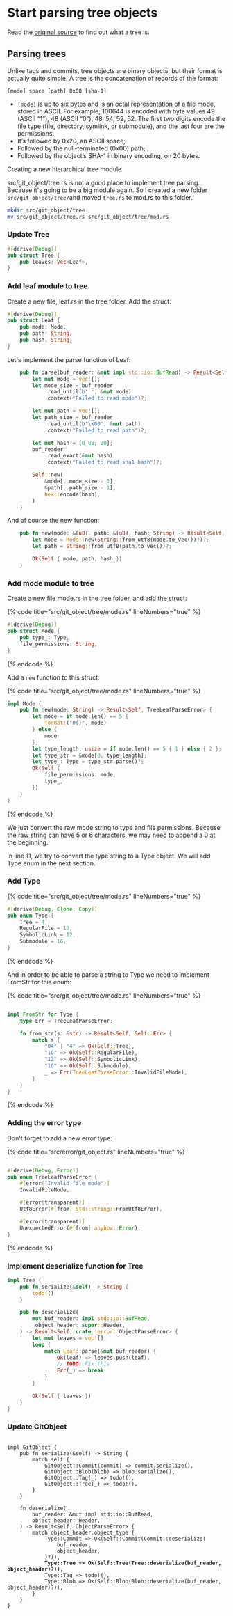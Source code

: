 # Start parsing tree objects

Read the [original source](https://wyag.thb.lt/#checkout) to find out what a tree is.

## Parsing trees <a href="#org1f37f5d" id="org1f37f5d"></a>

Unlike tags and commits, tree objects are binary objects, but their format is actually quite simple. A tree is the concatenation of records of the format:

```
[mode] space [path] 0x00 [sha-1]
```

* `[mode]` is up to six bytes and is an octal representation of a file mode, stored in ASCII. For example, 100644 is encoded with byte values 49 (ASCII “1”), 48 (ASCII “0”), 48, 54, 52, 52. The first two digits encode the file type (file, directory, symlink, or submodule), and the last four are the permissions.
* It’s followed by 0x20, an ASCII space;
* Followed by the null-terminated (0x00) path;
* Followed by the object’s SHA-1 in binary encoding, on 20 bytes.

Creating a new hierarchical tree module

src/git\_object/tree.rs is not a good place to implement tree parsing. Because it's going to be a big module again. So I created a new folder `src/git_object/tree/`and moved `tree.rs` to mod.rs to this folder.

```bash
mkdir src/git_object/tree
mv src/git_object/tree.rs src/git_object/tree/mod.rs
```

### Update Tree

```rust
#[derive(Debug)]
pub struct Tree {
    pub leaves: Vec<Leaf>,
}
```

### Add leaf module to tree

Create a new file, leaf.rs in the tree folder. Add the struct:

```rust
#[derive(Debug)]
pub struct Leaf {
    pub mode: Mode,
    pub path: String,
    pub hash: String,
}
```

Let's implement the parse function of Leaf:

```rust
    pub fn parse(buf_reader: &mut impl std::io::BufRead) -> Result<Self, TreeLeafParseError> {
        let mut mode = vec![];
        let mode_size = buf_reader
            .read_until(b' ', &mut mode)
            .context("Failed to read mode")?;

        let mut path = vec![];
        let path_size = buf_reader
            .read_until(b'\x00', &mut path)
            .context("Failed to read path")?;

        let mut hash = [0_u8; 20];
        buf_reader
            .read_exact(&mut hash)
            .context("Failed to read sha1 hash")?;

        Self::new(
            &mode[..mode_size - 1],
            &path[..path_size - 1],
            hex::encode(hash),
        )
    }
```

And of course the new function:

```rust
    pub fn new(mode: &[u8], path: &[u8], hash: String) -> Result<Self, TreeLeafParseError> {
        let mode = Mode::new(String::from_utf8(mode.to_vec())?)?;
        let path = String::from_utf8(path.to_vec())?;

        Ok(Self { mode, path, hash })
    }
```

### Add mode module to tree

Create a new file mode.rs in the tree folder, and add the struct:

{% code title="src/git_object/tree/mode.rs" lineNumbers="true" %}
```rust
#[derive(Debug)]
pub struct Mode {
    pub type_: Type,
    file_permissions: String,
}
```
{% endcode %}

Add a `new` function to this struct:

{% code title="src/git_object/tree/mode.rs" lineNumbers="true" %}
```rust
impl Mode {
    pub fn new(mode: String) -> Result<Self, TreeLeafParseError> {
        let mode = if mode.len() == 5 {
            format!("0{}", mode)
        } else {
            mode
        };
        let type_length: usize = if mode.len() == 5 { 1 } else { 2 };
        let type_str = &mode[0..type_length];
        let type_: Type = type_str.parse()?;
        Ok(Self {
            file_permissions: mode,
            type_,
        })
    }
}
```
{% endcode %}

We just convert the raw mode string to type and file permissions. Because the raw string can have 5 or 6 characters, we may need to append a 0 at the beginning.&#x20;

In line 11, we try to convert the type string to a Type object. We will add Type enum in the next section.

### Add Type

{% code title="src/git_object/tree/mode.rs" lineNumbers="true" %}
```rust
#[derive(Debug, Clone, Copy)]
pub enum Type {
    Tree = 4,
    RegularFile = 10,
    SymbolicLink = 12,
    Submodule = 16,
}
```
{% endcode %}

And in order to be able to parse a string to Type we need to implement FromStr for this enum:

{% code title="src/git_object/tree/mode.rs" lineNumbers="true" %}
```rust

impl FromStr for Type {
    type Err = TreeLeafParseError;

    fn from_str(s: &str) -> Result<Self, Self::Err> {
        match s {
            "04" | "4" => Ok(Self::Tree),
            "10" => Ok(Self::RegularFile),
            "12" => Ok(Self::SymbolicLink),
            "16" => Ok(Self::Submodule),
            _ => Err(TreeLeafParseError::InvalidFileMode),
        }
    }
}
```
{% endcode %}

### Adding the error type

Don't forget to add a new error type:

{% code title="src/error/git_object.rs" lineNumbers="true" %}
```rust

#[derive(Debug, Error)]
pub enum TreeLeafParseError {
    #[error("Invalid file mode")]
    InvalidFileMode,

    #[error(transparent)]
    Utf8Error(#[from] std::string::FromUtf8Error),

    #[error(transparent)]
    UnexpectedError(#[from] anyhow::Error),
}

```
{% endcode %}

### Implement deserialize function for Tree

```rust
impl Tree {
    pub fn serialize(&self) -> String {
        todo!()
    }

    pub fn deserialize(
        mut buf_reader: impl std::io::BufRead,
        _object_header: super::Header,
    ) -> Result<Self, crate::error::ObjectParseError> {
        let mut leaves = vec![];
        loop {
            match Leaf::parse(&mut buf_reader) {
                Ok(leaf) => leaves.push(leaf),
                // TODO: Fix this
                Err(_) => break,
            }
        }

        Ok(Self { leaves })
    }
}
```

### Update GitObject

<pre class="language-rust"><code class="lang-rust">
impl GitObject {
    pub fn serialize(&#x26;self) -> String {
        match self {
            GitObject::Commit(commit) => commit.serialize(),
            GitObject::Blob(blob) => blob.serialize(),
            GitObject::Tag(_) => todo!(),
            GitObject::Tree(_) => todo!(),
        }
    }

    fn deserialize(
        buf_reader: &#x26;mut impl std::io::BufRead,
        object_header: Header,
    ) -> Result&#x3C;Self, ObjectParseError> {
        match object_header.object_type {
            Type::Commit => Ok(Self::Commit(Commit::deserialize(
                buf_reader,
                object_header,
            )?)),
<strong>            Type::Tree => Ok(Self::Tree(Tree::deserialize(buf_reader, object_header)?)),
</strong>            Type::Tag => todo!(),
            Type::Blob => Ok(Self::Blob(Blob::deserialize(buf_reader, object_header)?)),
        }
    }
}

</code></pre>
